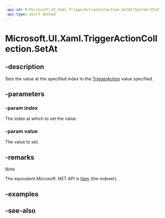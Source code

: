 ```yaml
---
-api-id: M:Microsoft.UI.Xaml.TriggerActionCollection.SetAt(System.UInt32,Microsoft.UI.Xaml.TriggerAction)
-api-type: winrt method
---
```


<!-- Method syntax
public void SetAt(System.UInt32 index, Windows.UI.Xaml.TriggerAction value)
-->

# Microsoft.UI.Xaml.TriggerActionCollection.SetAt

## -description
Sets the value at the specified index to the [TriggerAction](triggeraction.md) value specified.

## -parameters
### -param index
The index at which to set the value.

### -param value
The value to set.

## -remarks
> [!NOTE]
> The equivalent Microsoft .NET  API is [Item](triggeractioncollection_item.md) (the indexer).

## -examples

## -see-also

